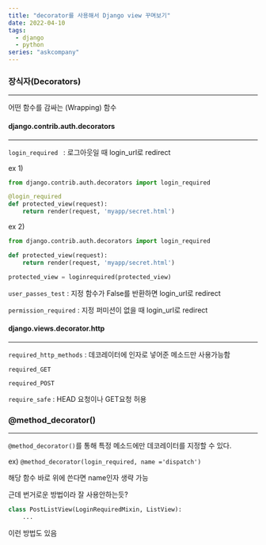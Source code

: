 ```yaml
---
title: "decorator를 사용해서 Django view 꾸며보기"
date: 2022-04-10
tags:
  - django
  - python
series: "askcompany"
---
```


### 장식자(Decorators)

---

어떤 함수를 감싸는 (Wrapping) 함수

#### django.contrib.auth.decorators

---

`login_required ` : 로그아웃일 때 login_url로 redirect

ex 1)

```python
from django.contrib.auth.decorators import login_required

@login_required
def protected_view(request):
    return render(request, 'myapp/secret.html')
```

ex 2)

```python
from django.contrib.auth.decorators import login_required

def protected_view(request):
    return render(request, 'myapp/secret.html')

protected_view = loginrequired(protected_view)
```

`user_passes_test` : 지정 함수가 False를 반환하면 login_url로 redirect

`permission_required` : 지정 퍼미션이 없을 때 login_url로 redirect

#### django.views.decorator.http

---

`required_http_methods` : 데코레이터에 인자로 넣어준 메소드만 사용가능함

`required_GET`

`required_POST`

`require_safe` : HEAD 요청이나 GET요청 허용

### @method_decorator()

---

`@method_decorator()`를 통해 특정 메소드에만 데코레이터를 지정할 수 있다.

ex) `@method_decorator(login_required, name ='dispatch')`

해당 함수 바로 위에 쓴다면 name인자 생략 가능

근데 번거로운 방법이라 잘 사용안하는듯?

```python
class PostListView(LoginRequiredMixin, ListView):
    ...
```

이런 방법도 있음
